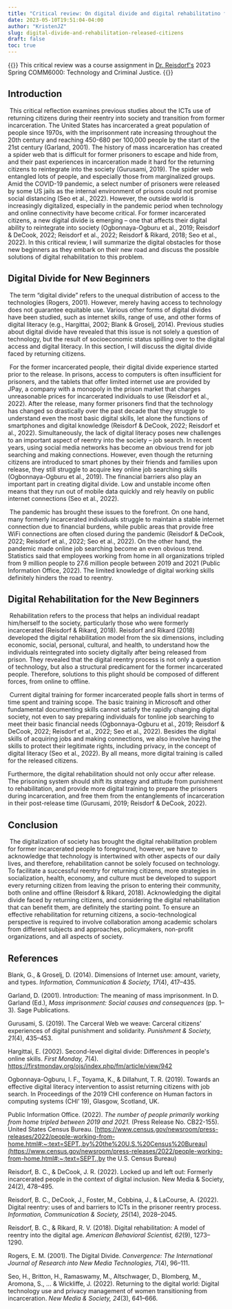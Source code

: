 ```yaml
---
title: "Critical review: On digital divide and digital rehabilitatino for formerly incarcerated people"
date: 2023-05-10T19:51:04-04:00
author: "KristenJZ"
slug: digital-divide-and-rehabilitation-released-citizens
draft: false
toc: true
---
```


{{<block class="note">}}
This critical review was a course assignment in [Dr. Reisdorf's](https://www.biancareisdorf.com/) 2023 Spring COMM6000: Technology and Criminal Justice.
{{<end>}}

## Introduction

​	This critical reflection examines previous studies about the ICTs use of returning citizens during their reentry into society and transition from former incarceration. The United States has incarcerated a great population of people since 1970s, with the imprisonment rate increasing throughout the 20th century and reaching 450-680 per 100,000 people by the start of the 21st century (Garland, 2001). The history of mass incarceration has created a spider web that is difficult for former prisoners to escape and hide from, and their past experiences in incarceration made it hard for the returning citizens to reintegrate into the society (Gurusami, 2019). The spider web entangled lots of people, and especially those from marginalized groups. Amid the COVID-19 pandemic, a select number of prisoners were released by some US jails as the internal environment of prisons could not promise social distancing (Seo et al., 2022). However, the outside world is increasingly digitalized, especially in the pandemic period when technology and online connectivity have become critical. For former incarcerated citizens, a new digital divide is emerging ­– one that affects their digital ability to reintegrate into society (Ogbonnaya-Ogburu et al., 2019; Reisdorf & DeCook, 2022; Reisdorf et al., 2022; Reisdorf & Rikard, 2018; Seo et al., 2022). In this critical review, I will summarize the digital obstacles for those new beginners as they embark on their new road and discuss the possible solutions of digital rehabilitation to this problem. 

## Digital Divide for New Beginners

​	The term “digital divide” refers to the unequal distribution of access to the technologies (Rogers, 2001). However, merely having access to technology does not guarantee equitable use. Various other forms of digital divides have been studied, such as internet skills, range of use, and other forms of digital literacy (e.g., Hargittai, 2002; Blank & Groselj, 2014). Previous studies about digital divide have revealed that this issue is not solely a question of technology, but the result of socioeconomic status spilling over to the digital access and digital literacy. In this section, I will discuss the digital divide faced by returning citizens.

​    For the former incarcerated people, their digital divide experience started prior to the release. In prisons, access to computers is often insufficient for prisoners, and the tablets that offer limited internet use are provided by JPay, a company with a monopoly in the prison market that charges unreasonable prices for incarcerated individuals to use (Reisdorf et al., 2022). After the release, many former prisoners find that the technology has changed so drastically over the past decade that they struggle to understand even the most basic digital skills, let alone the functions of smartphones and digital knowledge (Reisdorf & DeCook, 2022; Reisdorf et al., 2022). Simultaneously, the lack of digital literacy poses new challenges to an important aspect of reentry into the society – job search. In recent years, using social media networks has become an obvious trend for job searching and making connections. However, even though the returning citizens are introduced to smart phones by their friends and families upon release, they still struggle to acquire key online job searching skills (Ogbonnaya-Ogburu et al., 2019). The financial barriers also play an important part in creating digital divide. Low and unstable income often means that they run out of mobile data quickly and rely heavily on public internet connections (Seo et al., 2022).

​	The pandemic has brought these issues to the forefront. On one hand, many formerly incarcerated individuals struggle to maintain a stable internet connection due to financial burdens, while public areas that provide free WiFi connections are often closed during the pandemic (Reisdorf & DeCook, 2022; Reisdorf et al., 2022; Seo et al., 2022). On the other hand, the pandemic made online job searching become an even obvious trend. Statistics said that employees working from home in all organizations tripled from 9 million people to 27.6 million people between 2019 and 2021 (Public Information Office, 2022). The limited knowledge of digital working skills definitely hinders the road to reentry. 

## Digital Rehabilitation for the New Beginners

​	Rehabilitation refers to the process that helps an individual readapt him/herself to the society, particularly those who were formerly incarcerated (Reisdorf & Rikard, 2018). Reisdorf and Rikard (2018) developed the digital rehabilitation model from the six dimensions, including economic, social, personal, cultural, and health, to understand how the individuals reintegrated into society digitally after being released from prison. They revealed that the digital reentry process is not only a question of technology, but also a structural predicament for the former incarcerated people. Therefore, solutions to this plight should be composed of different forces, from online to offline.

​    Current digital training for former incarcerated people falls short in terms of time spent and training scope. The basic training in Microsoft and other fundamental documenting skills cannot satisfy the rapidly changing digital society, not even to say preparing individuals for tonline job searching to meet their basic financial needs (Ogbonnaya-Ogburu et al., 2019; Reisdorf & DeCook, 2022; Reisdorf et al., 2022; Seo et al., 2022). Besides the digital skills of acquiring jobs and making connections, we also involve having the skills to protect their legitimate rights, including privacy, in the concept of digital literacy (Seo et al., 2022). By all means, more digital training is called for the released citizens. 

Furthermore, the digital rehabilitation should not only occur after release. The prisoning system should shift its strategy and attitude from punishment to rehabilitation, and provide more digital training to prepare the prisoners during incarceration, and free them from the entanglements of incarceration in their post-release time (Gurusami, 2019; Reisdorf & DeCook, 2022).

## Conclusion

​	The digitalization of society has brought the digital rehabilitation problem for former incarcerated people to foreground, however, we have to acknowledge that technology is intertwined with other aspects of our daily lives, and therefore, rehabilitation cannot be solely focused on technology. To facilitate a successful reentry for returning citizens, more strategies in socialization, health, economy, and culture must be developed to support every returning citizen from leaving the prison to entering their community, both online and offline (Reisdorf & Rikard, 2018). Acknowledging the digital divide faced by returning citizens, and considering the digital rehabilitation that can benefit them, are definitely the starting point. To ensure an effective rehabilitation for returning citizens, a socio-technological perspective is required to involve collaboration among academic scholars from different subjects and approaches, policymakers, non-profit organizations, and all aspects of society.

## References

Blank, G., & Groselj, D. (2014). Dimensions of Internet use: amount, variety, and types. *Information, Communication & Society, 17*(4), 417–435.

Garland, D. (2001). Introduction: The meaning of mass imprisonment. In D. Garland (Ed.), *Mass imprisonment: Social causes and consequences* (pp. 1–3). Sage Publications.

Gurusami, S. (2019). The Carceral Web we weave: Carceral citizens’ experiences of digital punishment and solidarity. *Punishment & Society, 21*(4), 435–453.

Hargittai, E. (2002). Second-level digital divide: Differences in people's online skills. *First Monday, 7*(4). https://firstmonday.org/ojs/index.php/fm/article/view/942 

Ogbonnaya-Ogburu, I. F., Toyama, K., & Dillahunt, T. R. (2019). Towards an effective digital literacy intervention to assist returning citizens with job search. In Proceedings of the 2019 CHI conference on Human factors in computing systems (CHI’ 19), Glasgow, Scotland, UK. 

Public Information Office. (2022). *The number of people primarily working from home tripled between 2019 and 2021.* (Press Release No. CB22-155). United States Census Bureau. [https://www.census.gov/newsroom/press-releases/2022/people-working-from-home.html#:~:text=SEPT.,by%20the%20U.S.%20Census%20Bureau](https://www.census.gov/newsroom/press-releases/2022/people-working-from-home.html#:~:text=SEPT.,by the U.S. Census Bureau)

Reisdorf, B. C., & DeCook, J. R. (2022). Locked up and left out: Formerly incarcerated people in the context of digital inclusion. New Media & Society, 24(2), 478–495.

Reisdorf, B. C., DeCook, J., Foster, M., Cobbina, J., & LaCourse, A. (2022). Digital reentry: uses of and barriers to ICTs in the prisoner reentry process. *Information, Communication & Society, 25*(14), 2028–2045.

Reisdorf, B. C., & Rikard, R. V. (2018). Digital rehabilitation: A model of reentry into the digital age. *American Behavioral Scientist, 62*(9), 1273–1290.

Rogers, E. M. (2001). The Digital Divide. *Convergence: The International Journal of Research into New Media Technologies, 7*(4), 96–111.

Seo, H., Britton, H., Ramaswamy, M., Altschwager, D., Blomberg, M., Aromona, S., ... & Wickliffe, J. (2022). Returning to the digital world: Digital technology use and privacy management of women transitioning from incarceration. *New Media & Society, 24*(3), 641–666.
